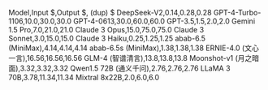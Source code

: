 
Model,Input $,Output $, (dup) $
DeepSeek-V2,0.14,0.28,0.28
GPT-4-Turbo-1106,10.0,30.0,30.0
GPT-4-0613,30.0,60.0,60.0
GPT-3.5,1.5,2.0,2.0
Gemini 1.5 Pro,7.0,21.0,21.0
Claude 3 Opus,15.0,75.0,75.0
Claude 3 Sonnet,3.0,15.0,15.0
Claude 3 Haiku,0.25,1.25,1.25
abab-6.5 (MiniMax),4.14,4.14,4.14
abab-6.5s (MiniMax),1.38,1.38,1.38
ERNIE-4.0 (文心一言),16.56,16.56,16.56
GLM-4 (智谱清言),13.8,13.8,13.8
Moonshot-v1 (月之暗面),3.32,3.32,3.32
Qwen1.5 72B (通义千问),2.76,2.76,2.76
LLaMA 3 70B,3.78,11.34,11.34
Mixtral 8x22B,2.0,6.0,6.0
